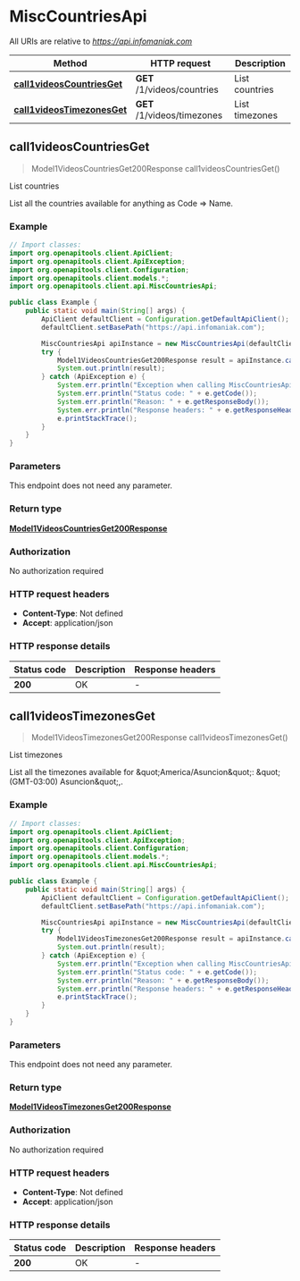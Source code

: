 # MiscCountriesApi

All URIs are relative to *https://api.infomaniak.com*

| Method | HTTP request | Description |
|------------- | ------------- | -------------|
| [**call1videosCountriesGet**](MiscCountriesApi.md#call1videosCountriesGet) | **GET** /1/videos/countries | List countries |
| [**call1videosTimezonesGet**](MiscCountriesApi.md#call1videosTimezonesGet) | **GET** /1/videos/timezones | List timezones |



## call1videosCountriesGet

> Model1VideosCountriesGet200Response call1videosCountriesGet()

List countries

List all the countries available for anything as Code &#x3D;&gt; Name.

### Example

```java
// Import classes:
import org.openapitools.client.ApiClient;
import org.openapitools.client.ApiException;
import org.openapitools.client.Configuration;
import org.openapitools.client.models.*;
import org.openapitools.client.api.MiscCountriesApi;

public class Example {
    public static void main(String[] args) {
        ApiClient defaultClient = Configuration.getDefaultApiClient();
        defaultClient.setBasePath("https://api.infomaniak.com");

        MiscCountriesApi apiInstance = new MiscCountriesApi(defaultClient);
        try {
            Model1VideosCountriesGet200Response result = apiInstance.call1videosCountriesGet();
            System.out.println(result);
        } catch (ApiException e) {
            System.err.println("Exception when calling MiscCountriesApi#call1videosCountriesGet");
            System.err.println("Status code: " + e.getCode());
            System.err.println("Reason: " + e.getResponseBody());
            System.err.println("Response headers: " + e.getResponseHeaders());
            e.printStackTrace();
        }
    }
}
```

### Parameters

This endpoint does not need any parameter.

### Return type

[**Model1VideosCountriesGet200Response**](Model1VideosCountriesGet200Response.md)

### Authorization

No authorization required

### HTTP request headers

- **Content-Type**: Not defined
- **Accept**: application/json


### HTTP response details
| Status code | Description | Response headers |
|-------------|-------------|------------------|
| **200** | OK |  -  |


## call1videosTimezonesGet

> Model1VideosTimezonesGet200Response call1videosTimezonesGet()

List timezones

List all the timezones available for  \&quot;America/Asuncion\&quot;: \&quot;(GMT-03:00) Asuncion\&quot;,.

### Example

```java
// Import classes:
import org.openapitools.client.ApiClient;
import org.openapitools.client.ApiException;
import org.openapitools.client.Configuration;
import org.openapitools.client.models.*;
import org.openapitools.client.api.MiscCountriesApi;

public class Example {
    public static void main(String[] args) {
        ApiClient defaultClient = Configuration.getDefaultApiClient();
        defaultClient.setBasePath("https://api.infomaniak.com");

        MiscCountriesApi apiInstance = new MiscCountriesApi(defaultClient);
        try {
            Model1VideosTimezonesGet200Response result = apiInstance.call1videosTimezonesGet();
            System.out.println(result);
        } catch (ApiException e) {
            System.err.println("Exception when calling MiscCountriesApi#call1videosTimezonesGet");
            System.err.println("Status code: " + e.getCode());
            System.err.println("Reason: " + e.getResponseBody());
            System.err.println("Response headers: " + e.getResponseHeaders());
            e.printStackTrace();
        }
    }
}
```

### Parameters

This endpoint does not need any parameter.

### Return type

[**Model1VideosTimezonesGet200Response**](Model1VideosTimezonesGet200Response.md)

### Authorization

No authorization required

### HTTP request headers

- **Content-Type**: Not defined
- **Accept**: application/json


### HTTP response details
| Status code | Description | Response headers |
|-------------|-------------|------------------|
| **200** | OK |  -  |


